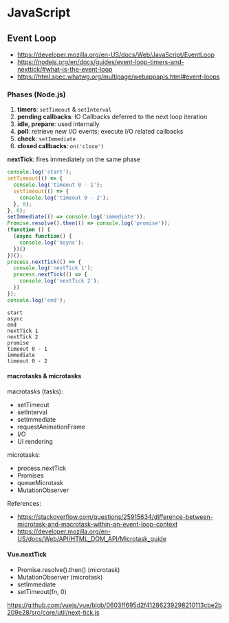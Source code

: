 # JavaScript

## Event Loop

- https://developer.mozilla.org/en-US/docs/Web/JavaScript/EventLoop
- https://nodejs.org/en/docs/guides/event-loop-timers-and-nexttick/#what-is-the-event-loop
- https://html.spec.whatwg.org/multipage/webappapis.html#event-loops

### Phases (Node.js)

1. **timers**: `setTimeout` & `setInterval`
2. **pending callbacks**: IO Callbacks deferred to the next loop iteration
3. **idle, prepare**: used internally
4. **poll**: retrieve new I/O events; execute I/O related callbacks
5. **check**: `setImmediate`
6. **closed callbacks**: `on('close')`

**nextTick**: fires immediately on the same phase

```javascript
console.log('start');
setTimeout(() => {
  console.log('timeout 0 - 1');
  setTimeout(() => {
    console.log('timeout 0 - 2');
  }, 0);
}, 0);
setImmediate(() => console.log('immediate'));
Promise.resolve().then(() => console.log('promise'));
(function () { 
  (async function() { 
    console.log('async');
  })() 
})();
process.nextTick(() => {
  console.log('nextTick 1');
  process.nextTick(() => {
    console.log('nextTick 2');
  })
});
console.log('end');
```

```
start
async
end
nextTick 1
nextTick 2
promise
timeout 0 - 1
immediate
timeout 0 - 2
```

#### macrotasks & microtasks

macrotasks (tasks): 
- setTimeout
- setInterval
- setImmediate
- requestAnimationFrame
- I/O
- UI rendering

microtasks:
- process.nextTick
- Promises
- queueMicrotask
- MutationObserver

References:
- https://stackoverflow.com/questions/25915634/difference-between-microtask-and-macrotask-within-an-event-loop-context
- https://developer.mozilla.org/en-US/docs/Web/API/HTML_DOM_API/Microtask_guide

#### Vue.nextTick

- Promise.resolve().then() (microtask)
- MutationObserver (microtask)
- setImmediate
- setTimeout(fn, 0)

https://github.com/vuejs/vue/blob/0603ff695d2f41286239298210113cbe2b209e28/src/core/util/next-tick.js
